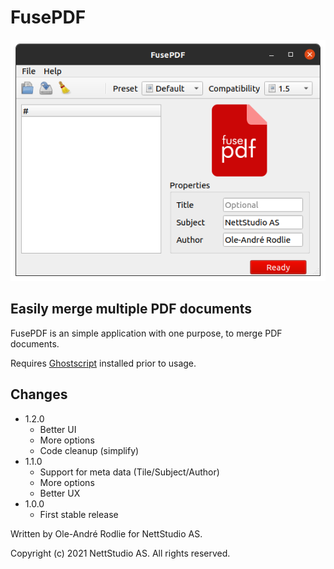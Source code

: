 # FusePDF

![screenshot](assets/fusepdf-screenshot.png "FusePDF screenshot")

## Easily merge multiple PDF documents

FusePDF is an simple application with one purpose, to merge PDF documents.

Requires [Ghostscript](https://www.ghostscript.com/download/gsdnld.html) installed prior to usage.


## Changes

  * 1.2.0
    * Better UI
    * More options
    * Code cleanup (simplify)
  * 1.1.0
    * Support for meta data (Tile/Subject/Author)
    * More options
    * Better UX
  * 1.0.0
    * First stable release

Written by Ole-André Rodlie for NettStudio AS.

Copyright (c) 2021 NettStudio AS. All rights reserved.
